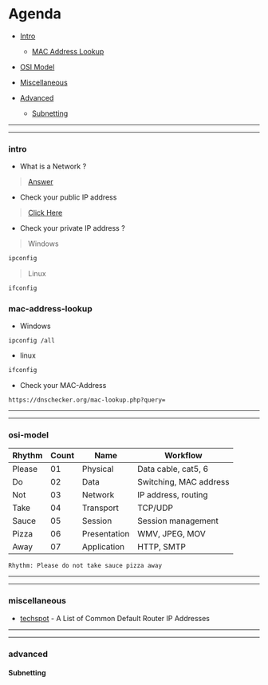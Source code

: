 # Agenda 
 
- [Intro](#intro)
  - [MAC Address Lookup](#mac-address-lookup)
- [OSI Model](#osi-model)

- [Miscellaneous](#miscellaneous)
- [Advanced](#advanced)
  - [Subnetting](#Subnetting)



















---
---

### intro

- What is a Network ?

> [Answer](https://en.wikipedia.org/wiki/Computer_network)


- Check your public IP address

> [Click Here](https://whatismyipaddress.com/)

- Check your private IP address ?
> Windows
```cmd
ipconfig
```

> Linux
```bash
ifconfig
```

### mac-address-lookup
- Windows
```shell
ipconfig /all 
```

- linux
```bash
ifconfig
```

- Check your MAC-Address
```url
https://dnschecker.org/mac-lookup.php?query=
```






----
---









### osi-model

Rhythm      | Count           | Name        | Workflow 
------------ | ------------ | ----------- | ---------
Please | 01   | Physical | Data cable, cat5, 6
Do | 02 | Data | Switching, MAC address 
Not | 03 | Network | IP address, routing
Take | 04 | Transport | TCP/UDP
Sauce | 05 | Session | Session management
Pizza | 06 | Presentation | WMV, JPEG, MOV
Away | 07 | Application | HTTP, SMTP

```Rhythm: Please do not take sauce pizza away```











----
----

### miscellaneous

- [techspot](https://www.techspot.com/guides/287-default-router-ip-address/) - A List of Common Default Router IP Addresses



















----
----

### advanced

#### Subnetting


















